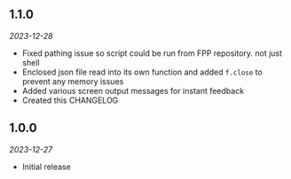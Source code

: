## 1.1.0

*2023-12-28*

- Fixed pathing issue so script could be run from FPP repository. not just shell
- Enclosed json file read into its own function and added `f.close` to prevent any memory issues
- Added various screen output messages for instant feedback
- Created this CHANGELOG

## 1.0.0

*2023-12-27*

- Initial release
